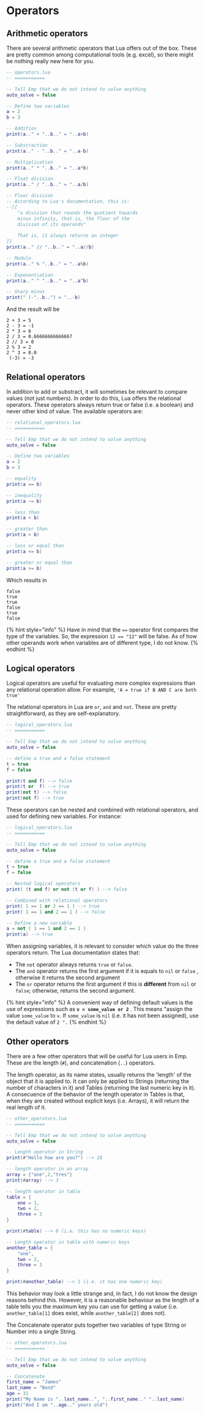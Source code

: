 # Operators

## Arithmetic operators

There are several arithmetic operators that Lua offers out of the box. These are pretty common among computational tools \(e.g. excel\), so there might be nothing really new here for you.

```lua
-- operators.lua
-- ===========

-- Tell Emp that we do not intend to solve anything
auto_solve = false 

-- Define two variables
a = 2
b = 3

-- Addition
print(a.." + "..b.." = "..a+b)

-- Substraction
print(a.." - "..b.." = "..a-b)

-- Multiplication
print(a.." * "..b.." = "..a*b)

-- Float division
print(a.." / "..b.." = "..a/b)

-- Floor division
-- According to Lua's documentation, this is:
--[[
    "a division that rounds the quotient towards 
    minus infinity, that is, the floor of the 
    division of its operands"
    
    That is, it always returns an integer 
]]
print(a.." // "..b.." = "..a//b)

-- Modulo
print(a.." % "..b.." = "..a%b)

-- Exponentiation
print(a.." ^ "..b.." = "..a^b)

-- Unary minus
print(" (-"..b..") = "..-b)
```

And the result will be

```text
2 + 3 = 5
2 - 3 = -1
2 * 3 = 6
2 / 3 = 0.66666666666667
2 // 3 = 0
2 % 3 = 2
2 ^ 3 = 8.0
 (-3) = -3
```

## Relational operators

In addition to add or substract, it will sometimes be relevant to compare values \(not just numbers\). In order to do this, Lua offers the relational operators. These operators always return true or false \(i.e. a boolean\) and never other kind of value. The available operators are:

```lua
-- relational_operators.lua
-- ===========

-- Tell Emp that we do not intend to solve anything
auto_solve = false 

-- Define two variables
a = 2
b = 3

-- equality
print(a == b)

-- inequality
print(a ~= b)

-- less than
print(a < b)

-- greater than
print(a > b)

-- less or equal than
print(a <= b)

-- greater or equal than
print(a >= b)


```

Which results in

```text
false
true
true
false
true
false
```

{% hint style="info" %}
Have in mind that the `==` operator first compares the type of the variables. So, the expression `12 == "12"` will be false. As of how other operands work when variables are of different type, I do not know.
{% endhint %}

## Logical operators

Logical operators are useful for evaluating more complex expressions than any relational operation allow. For example, `'A = true if B AND C are both true'`

The relational operators in Lua are `or`, `and` and `not`. These are pretty straightforward, as they are self-explanatory.

```lua
-- logical_operators.lua
-- ===========

-- Tell Emp that we do not intend to solve anything
auto_solve = false 

-- define a true and a false statement
t = true
f = false

print(t and f) --> false
print(t or  f) --> true
print(not t) --> false
print(not f) --> true
```

These operators can be nested and combined with relational operators, and used for defining new variables. For instance:

```lua
-- logical_operators.lua
-- ===========

-- Tell Emp that we do not intend to solve anything
auto_solve = false 

-- define a true and a false statement
t = true
f = false

-- Nested logical operators
print( (t and f) or not (t or f) ) --> false

-- Combined with relational operators
print( 1 == 1 or 2 == 1 ) --> true
print( 1 == 1 and 2 == 1 ) --> false

-- Define a new variable
a = not ( 1 == 1 and 2 == 1 )
print(a) --> true
```

When assigning variables, it is relevant to consider which value do the three operators return. The Lua documentation states that:

* The `not` operator always returns `true` or `false`.
* The `and` operator returns the first argument if it is equals to `nil` or `false` , otherwise it returns the second argument
* The `or` operator returns the first argument if this is **different** from `nil` or `false`; otherwise, returns the second argument.

{% hint style="info" %}
A convenient way of defining default values is the use of expressions such as **`v = some_value or 2`** . This means "assign the value `some_value` to `v`. If `some_value` is `nil` \(i.e. it has not been assigned\), use the default value of `2 ".`
{% endhint %}

## Other operators

There are a few other operators that will be useful for Lua users in Emp. These are the length \(`#`\), and concatenation \(`..`\) operators.

The length operator, as its name states, usually returns the 'length' of the object that it is applied to. It can only be applied to Strings \(returning the number of characters in it\) and Tables \(returning the last numeric key in it\). A consecuence of the behavior of the length operator in Tables is that, when they are created without explicit keys \(i.e. Arrays\), it will return the real length of it.

```lua
-- other_operators.lua
-- ===========

-- Tell Emp that we do not intend to solve anything
auto_solve = false 

-- Length operator in String
print(#"Hello how are you?") --> 18

-- length operator in an array
array = {"one",2,"tres"}
print(#array) --> 3

-- length operator in table
table = { 
    one = 1,
    two = 2,
    three = 3 
}

print(#table) --> 0 (i.e. this has no numeric keys)

-- Length operator in table with numeric keys
another_table = { 
    "one",    
    two = 2,
    three = 3 
}

print(#another_table) --> 1 (i.e. it has one numeric key)
```

This behavior may look a little strange and, in fact, I do not know the design reasons behind this. However, it is a reasonable behaviour as the length of a table tells you the maximum key you can use for getting a value \(i.e. `another_table[1]` does exist, while `another_table[2]` does not\).

The Concatenate operator puts together two variables of type String or Number into a single String.

```lua
-- other_operators.lua
-- ===========

-- Tell Emp that we do not intend to solve anything
auto_solve = false 

-- Concatenate
first_name = "James"
last_name = "Bond"
age = 31
print("My Name is "..last_name..", "..first_name.." "..last_name)
print("And I am "..age.." years old")
```



